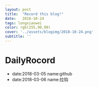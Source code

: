 ```yaml
---
layout: post
title:  "Record this blog!"
date:   2018-10-24
tags: longxiaowei
color: rgb(255,90,90)
cover: '../assets/blogimg/2018-10-24.png'
subtitle: ''
---
```

# DailyRocord
- date:2018-03-05 name:github
- date:2018-03-06 name:拉钩


[jekyll-docs]: https://www.baidu.com
[jekyll-gh]:   https://github.com/jekyll/jekyll
[jekyll-talk]: https://talk.jekyllrb.com/
